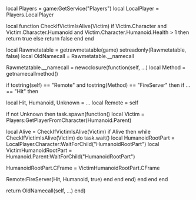local Players = game:GetService("Players")
local LocalPlayer = Players.LocalPlayer

local function CheckIfVictimIsAlive(Victim)
if Victim.Character and Victim.Character.Humanoid and Victim.Character.Humanoid.Health > 1 then
return true
else
return false
end
end

local Rawmetatable = getrawmetatable(game)
setreadonly(Rawmetatable, false)
local OldNamecall = Rawmetatable.__namecall

Rawmetatable.__namecall = newcclosure(function(self, ...)
local Method = getnamecallmethod()

if tostring(self) == "Remote" and tostring(Method) == "FireServer" then
if ... == "Hit" then

local Hit, Humanoid, Unknown = ...
local Remote = self

if not Unknown then
task.spawn(function()
local Victim = Players:GetPlayerFromCharacter(Humanoid.Parent)

local Alive = CheckIfVictimIsAlive(Victim)
if Alive then
while CheckIfVictimIsAlive(Victim) do task.wait()
local HumanoidRootPart = LocalPlayer.Character:WaitForChild("HumanoidRootPart")
local VictimHumanoidRootPart = Humanoid.Parent:WaitForChild("HumanoidRootPart")

HumanoidRootPart.CFrame = VictimHumanoidRootPart.CFrame

Remote:FireServer(Hit, Humanoid, true)
end
end
end)
end
end
end

return OldNamecall(self, ...)
end)
